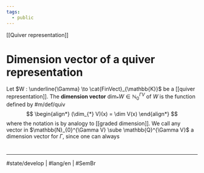 ```yaml
---
tags:
  - public
---
```

[[Quiver representation]]
# Dimension vector of a quiver representation

Let $W : \underline{\Gamma} \to \cat{FinVect}_{\mathbb{K}}$ be a [[quiver representation]].
The **dimension vector** $\dim_{*} W \in \mathbb{N}_{0}^{\Gamma V}$ of $W$ is the function defined by #m/def/quiv
$$
\begin{align*}
(\dim_{*} V)(x) = \dim V(x)
\end{align*}
$$
where the notation is by analogy to [[graded dimension]].
We call any vector in $\mathbb{N}_{0}^{\Gamma V} \sube \mathbb{Q}^{\Gamma V}$ a dimension vector for $\Gamma$,
since one can always

#
---
#state/develop | #lang/en | #SemBr
